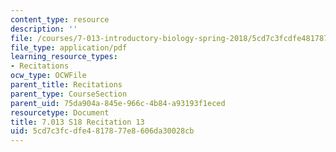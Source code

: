 ```yaml
---
content_type: resource
description: ''
file: /courses/7-013-introductory-biology-spring-2018/5cd7c3fcdfe4817877e8606da30028cb_MIT7_013s18R13Q.pdf
file_type: application/pdf
learning_resource_types:
- Recitations
ocw_type: OCWFile
parent_title: Recitations
parent_type: CourseSection
parent_uid: 75da904a-845e-966c-4b84-a93193f1eced
resourcetype: Document
title: 7.013 S18 Recitation 13
uid: 5cd7c3fc-dfe4-8178-77e8-606da30028cb
---
```

